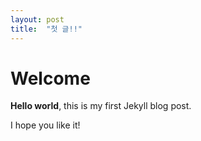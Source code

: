 ```yaml
---
layout: post
title:  "첫 글!!"
---
```


# Welcome

**Hello world**, this is my first Jekyll blog post.

I hope you like it!

